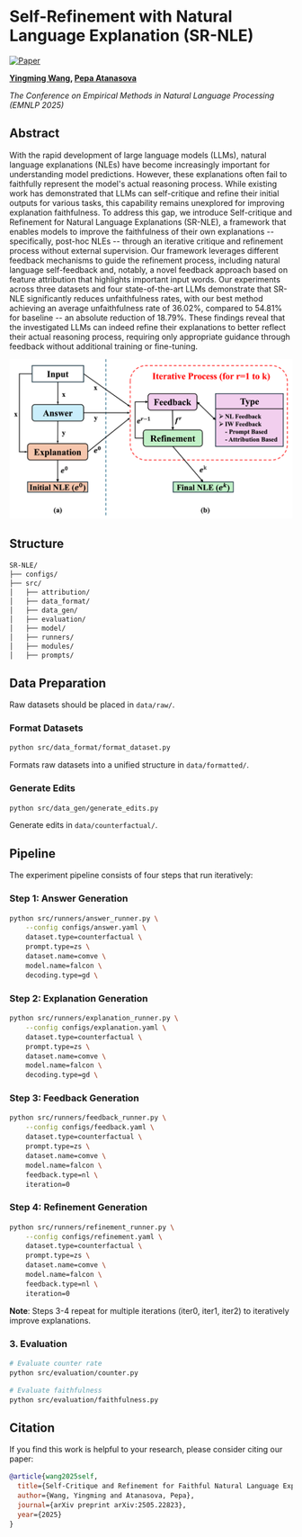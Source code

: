 # Self-Refinement with Natural Language Explanation (SR-NLE)

[![Paper](https://img.shields.io/badge/Paper-arXiv:2505.22823-red)](https://arxiv.org/abs/2505.22823)

**[Yingming Wang](https://ymwangv.github.io), [Pepa Atanasova](https://apepa.github.io/)**

*The Conference on Empirical Methods in Natural Language Processing (EMNLP 2025)*

## Abstract

With the rapid development of large language models (LLMs), natural language explanations (NLEs) have become increasingly important for understanding model predictions. However, these explanations often fail to faithfully represent the model's actual reasoning process. While existing work has demonstrated that LLMs can self-critique and refine their initial outputs for various tasks, this capability remains unexplored for improving explanation faithfulness. To address this gap, we introduce Self-critique and Refinement for Natural Language Explanations (SR-NLE), a framework that enables models to improve the faithfulness of their own explanations -- specifically, post-hoc NLEs -- through an iterative critique and refinement process without external supervision. Our framework leverages different feedback mechanisms to guide the refinement process, including natural language self-feedback and, notably, a novel feedback approach based on feature attribution that highlights important input words. Our experiments across three datasets and four state-of-the-art LLMs demonstrate that SR-NLE significantly reduces unfaithfulness rates, with our best method achieving an average unfaithfulness rate of 36.02\%, compared to 54.81\% for baseline -- an absolute reduction of 18.79\%. These findings reveal that the investigated LLMs can indeed refine their explanations to better reflect their actual reasoning process, requiring only appropriate guidance through feedback without additional training or fine-tuning.

![SR-NLE Framework](assets/framework.png)

## Structure

```
SR-NLE/
├── configs/
├── src/
│   ├── attribution/
│   ├── data_format/
│   ├── data_gen/
│   ├── evaluation/
│   ├── model/
│   ├── runners/
│   ├── modules/
│   ├── prompts/
```

## Data Preparation

Raw datasets should be placed in `data/raw/`.

### Format Datasets
```bash
python src/data_format/format_dataset.py
```
Formats raw datasets into a unified structure in `data/formatted/`.

### Generate Edits
```bash
python src/data_gen/generate_edits.py
```
Generate edits in `data/counterfactual/`.

## Pipeline

The experiment pipeline consists of four steps that run iteratively:

### Step 1: Answer Generation
```bash
python src/runners/answer_runner.py \
    --config configs/answer.yaml \
    dataset.type=counterfactual \
    prompt.type=zs \
    dataset.name=comve \
    model.name=falcon \
    decoding.type=gd \
```

### Step 2: Explanation Generation
```bash
python src/runners/explanation_runner.py \
    --config configs/explanation.yaml \
    dataset.type=counterfactual \
    prompt.type=zs \
    dataset.name=comve \
    model.name=falcon \
    decoding.type=gd \
```

### Step 3: Feedback Generation
```bash
python src/runners/feedback_runner.py \
    --config configs/feedback.yaml \
    dataset.type=counterfactual \
    prompt.type=zs \
    dataset.name=comve \
    model.name=falcon \
    feedback.type=nl \
    iteration=0
```

### Step 4: Refinement Generation
```bash
python src/runners/refinement_runner.py \
    --config configs/refinement.yaml \
    dataset.type=counterfactual \
    prompt.type=zs \
    dataset.name=comve \
    model.name=falcon \
    feedback.type=nl \
    iteration=0
```

**Note**: Steps 3-4 repeat for multiple iterations (iter0, iter1, iter2) to iteratively improve explanations.

### 3. Evaluation

```bash
# Evaluate counter rate
python src/evaluation/counter.py
```

```bash
# Evaluate faithfulness
python src/evaluation/faithfulness.py
```

## Citation

If you find this work is helpful to your research, please consider citing our paper:

```bibtex
@article{wang2025self,
  title={Self-Critique and Refinement for Faithful Natural Language Explanations},
  author={Wang, Yingming and Atanasova, Pepa},
  journal={arXiv preprint arXiv:2505.22823},
  year={2025}
}
```